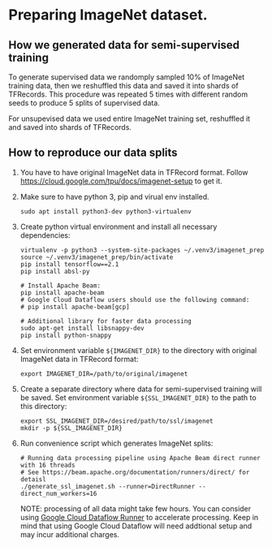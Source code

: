 # Preparing ImageNet dataset.

## How we generated data for semi-supervised training

To generate supervised data we randomply sampled 10% of ImageNet training data,
then we reshuffled this data and saved it into shards of TFRecords.
This procedure was repeated 5 times with different random seeds to produce 5 splits
of supervised data.

For unsupevised data we used entire ImageNet training set, reshuffled it and saved into shards of TFRecords.

## How to reproduce our data splits

1. You have to have original ImageNet data in TFRecord format.
   Follow https://cloud.google.com/tpu/docs/imagenet-setup to get it.

2. Make sure to have python 3, pip and virual env installed.

    ```
    sudo apt install python3-dev python3-virtualenv
    ```

3. Create python virtual environment and install all necessary dependencies:

   ```
   virtualenv -p python3 --system-site-packages ~/.venv3/imagenet_prep
   source ~/.venv3/imagenet_prep/bin/activate
   pip install tensorflow==2.1
   pip install absl-py
  
   # Install Apache Beam:
   pip install apache-beam
   # Google Cloud Dataflow users should use the following command:
   # pip install apache-beam[gcp]

   # Additional library for faster data processing
   sudo apt-get install libsnappy-dev
   pip install python-snappy
   ```

4. Set environment variable `${IMAGENET_DIR}` to the directory with original ImageNet data
   in TFRecord format:

   ```
   export IMAGENET_DIR=/path/to/original/imagenet
   ```

5. Create a separate directory where data for semi-supervised training will be saved.
   Set environment variable `${SSL_IMAGENET_DIR}` to the path to this directory:

   ```
   export SSL_IMAGENET_DIR=/desired/path/to/ssl/imagenet
   mkdir -p ${SSL_IMAGENET_DIR}
   ```

6. Run convenience script which generates ImageNet splits:

   ```
   # Running data processing pipeline using Apache Beam direct runner with 16 threads
   # See https://beam.apache.org/documentation/runners/direct/ for detaisl
   ./generate_ssl_imagenet.sh --runner=DirectRunner --direct_num_workers=16
   ```

   NOTE: processing of all data might take few hours. You can consider using 
   [Google Cloud Dataflow Runner](https://beam.apache.org/documentation/runners/dataflow/) to
   accelerate processing. Keep in mind that using Google Cloud Dataflow will need addtional setup and may incur additional charges.
